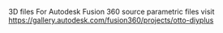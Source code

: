 3D files
For Autodesk Fusion 360 source parametric files visit https://gallery.autodesk.com/fusion360/projects/otto-diyplus
